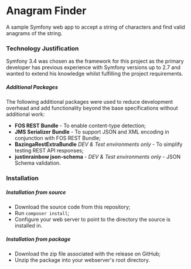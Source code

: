 # Anagram Finder
A sample Symfony web app to accept a string of characters and find valid anagrams of the
string.

### Technology Justification
Symfony 3.4 was chosen as the framework for this project as the primary developer has
previous experience with Symfony versions up to 2.7 and wanted to extend his knowledge
whilst fulfilling the project requirements.

##### Additional Packages
The following additional packages were used to reduce development overhead and add
functionality beyond the base specifications without additional work:
- **FOS REST Bundle** - To enable content-type detection;
- **JMS Serializer Bundle** - To support JSON and XML encoding in conjunction with FOS
REST Bundle;
- **BazingaRestExtraBundle** *DEV & Test environments only* - To simplify testing REST
API responses;
- **justinrainbow json-schema** - *DEV & Test environments only* - JSON Schema validation.
### Installation

##### Installation from source
- Download the source code from this repository;
- Run `composer install`;
- Configure your web server to point to the directory the source is installed in.

##### Installation from package
- Download the zip file associated with the release on GitHub;
- Unzip the package into your webserver's root directory.